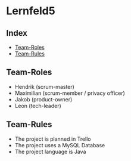# Lernfeld5

## Index
* [Team-Roles](https://github.com/leonshrederplays/lernfeld5#team-rollen)
* [Team-Rules](https://github.com/leonshrederplays/lernfeld5#team-regeln)

## Team-Roles

* Hendrik (scrum-master)
* Maximilian (scrum-member / privacy officer)
* Jakob (product-owner)
* Leon (tech-leader)

## Team-Rules

* The project is planned in Trello
* The project uses a MySQL Database
* The project language is Java
